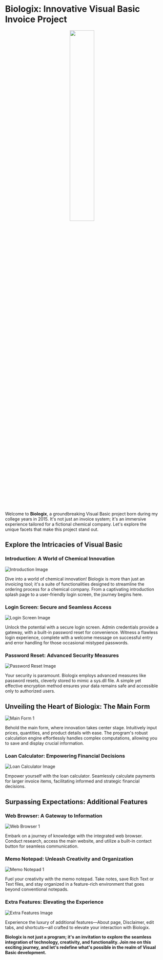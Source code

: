 # Biologix: Innovative Visual Basic Invoice Project

<p align="center">
  <img src="https://user-images.githubusercontent.com/12945384/201542893-9e29f88b-64a9-4892-8b3a-1d99845c42be.jpg" width="40%" height="40%">
</p>

Welcome to **Biologix**, a groundbreaking Visual Basic project born during my college years in 2015. It's not just an invoice system; it's an immersive experience tailored for a fictional chemical company. Let's explore the unique facets that make this project stand out.

## Explore the Intricacies of Visual Basic

### Introduction: A World of Chemical Innovation

![Introduction Image](https://user-images.githubusercontent.com/12945384/201542884-4686d837-1317-4938-8fc7-242ff65542ef.jpg)

Dive into a world of chemical innovation! Biologix is more than just an invoicing tool; it's a suite of functionalities designed to streamline the ordering process for a chemical company. From a captivating introduction splash page to a user-friendly login screen, the journey begins here.

### Login Screen: Secure and Seamless Access

![Login Screen Image](https://user-images.githubusercontent.com/12945384/201542909-dc143652-9e3d-415d-b82e-627c93cfc127.jpg)

Unlock the potential with a secure login screen. Admin credentials provide a gateway, with a built-in password reset for convenience. Witness a flawless login experience, complete with a welcome message on successful entry and error handling for those occasional mistyped passwords.

### Password Reset: Advanced Security Measures

![Password Reset Image](https://user-images.githubusercontent.com/12945384/201542916-4c02be51-67d0-4e48-9218-1a4a2288342b.jpg)

Your security is paramount. Biologix employs advanced measures like password resets, cleverly stored to mimic a sys.dll file. A simple yet effective encryption method ensures your data remains safe and accessible only to authorized users.

## Unveiling the Heart of Biologix: The Main Form

![Main Form 1](https://user-images.githubusercontent.com/12945384/201542911-5424fd1b-d30d-4e37-a261-b578cea1e563.jpg)

Behold the main form, where innovation takes center stage. Intuitively input prices, quantities, and product details with ease. The program's robust calculation engine effortlessly handles complex computations, allowing you to save and display crucial information.

### Loan Calculator: Empowering Financial Decisions

![Loan Calculator Image](https://user-images.githubusercontent.com/12945384/201542910-69ab04f1-1387-41a9-a85d-c1be1e75c78b.jpg)

Empower yourself with the loan calculator. Seamlessly calculate payments for larger invoice items, facilitating informed and strategic financial decisions.

## Surpassing Expectations: Additional Features

### Web Browser: A Gateway to Information

![Web Browser 1](https://user-images.githubusercontent.com/12945384/201542888-d57e82d2-deba-45fa-a295-566863725442.jpg)

Embark on a journey of knowledge with the integrated web browser. Conduct research, access the main website, and utilize a built-in contact button for seamless communication.

### Memo Notepad: Unleash Creativity and Organization

![Memo Notepad 1](https://user-images.githubusercontent.com/12945384/201542913-fecebc0b-00d6-4738-99f9-0ed72f2a5c9e.jpg)

Fuel your creativity with the memo notepad. Take notes, save Rich Text or Text files, and stay organized in a feature-rich environment that goes beyond conventional notepads.

### Extra Features: Elevating the Experience

![Extra Features Image](https://user-images.githubusercontent.com/12945384/201542899-cef68a50-79e6-477c-92fa-4c749b930557.jpg)

Experience the luxury of additional features—About page, Disclaimer, edit tabs, and shortcuts—all crafted to elevate your interaction with Biologix.

**Biologix is not just a program; it's an invitation to explore the seamless integration of technology, creativity, and functionality. Join me on this exciting journey, and let's redefine what's possible in the realm of Visual Basic development.**

